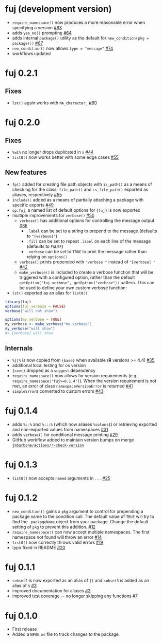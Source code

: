 # fuj (development version)

* `require_namespace()` now produces a more reasonable error when specifying a version [#63](https://github.com/jmbarbone/fuj/issues/63)
* adds `yes_no()` prompting [#64](https://github.com/jmbarbone/fuj/issues/64)
* adds internal `package()` utility as the default for `new_condition(pkg = package())` [#67](https://github.com/jmbarbone/fuj/issues/67)
* `new_condition()` now allows `type = "message"` [#74](https://github.com/jmbarbone/fuj/issues/74)
* workflows updated

# fuj 0.2.1

## Fixes

* `lst()` again works with `NA_character_` [#60](https://github.com/jmbarbone/fuj/issues/60)

# fuj 0.2.0

## Fixes

* `%wi%` no longer drops duplicated in `x` [#44](https://github.com/jmbarbone/fuj/issues/44)
* `list0()` now works better with some edge cases [#55](https://github.com/jmbarbone/fuj/issues/55)

## New features

* `fp()` added for creating file path objects with `is_path()` as a means of checking for the class; `file_path()` and `is_file_path()` exported as aliases, respectively [#55](https://github.com/jmbarbone/fuj/issues/55)
* `include()` added as a means of partially attaching a package with specific exports [#49](https://github.com/jmbarbone/fuj/issues/49)
* `op.fuj`, a named list of default options for `{fuj}` is now exported
* multiple improvements for `verbose()` [#50](https://github.com/jmbarbone/fuj/pull/50)
  * `verbose()` has additional options for controlling the message output [#36](https://github.com/jmbarbone/fuj/issues/36)
    * `.label` can be set to a string to prepend to the message (defaults to `"[verbose]"`)
    * `.fill` can be set to repeat `.label` on each line of the message (defaults to `FALSE`)
    * `.verbose` can be set to `TRUE` to print the message rather than relying on `options()`
  * `verbose()` prints prepended with `"verbose "` instead of `"[verbose] "` [#42](https://github.com/jmbarbone/fuj/issues/42)
  * `make_verbose()` is included to create a verbose function that will be triggered with a configured option, rather than the default `getOption("fuj.verbose", getOption("verbose"))` pattern.
This can be used to define your own custom verbose function:
* `lst()` exported as an alias for `list0()`

```r
library(fuj)
options(fuj.verbose = FALSE)
verbose("will not show")

options(my.verbose = TRUE)
my_verbose <- make_verbose("my.verbose")
my_verbose("will show")
#> [verbose] will show
```

## Internals

* `%||%` is now copied from `{base}` when available (**R** versions >= 4.4) [#35](https://github.com/jmbarbone/fuj/issues/35)
* additional local testing for os version
* `{covr}` dropped as a `suggest` dependency
* `require_namespace()` now allows for version requirements (e.g., `require_namespace("fuj>=0.1.4")`).  When the version requirement is not met, an error of class `namespaceVersionError` is returned [#41](https://github.com/jmbarbone/fuj/issues/41)
* `simpleError`s converted to custom errors [#43](https://github.com/jmbarbone/fuj/issues/43)

# fuj 0.1.4

* adds `%::%` and `%:::%` (which now aliases `%colons$`) or retrieving exported and non-exported values from namespaces [#31](https://github.com/jmbarbone/fuj/issues/31)
* adds `verbose()` for conditional message printing [#29](https://github.com/jmbarbone/fuj/issues/29)
* GitHub workflow added to maintain version bumps on merge [`jmbarbone/actions/r-check-version`](https://github.com/jmbarbone/actions/blob/main/examples/r-check-version.yaml)

# fuj 0.1.3

* `list0()` now accepts `named` arguments in `...` [#25](https://github.com/jmbarbone/fuj/issues/25)

# fuj 0.1.2

* `new_condition()` gains a `pkg` argument to control for prepending a package name to the condition call.  The default value of `TRUE` will try to find the `.packageName` object from your package. Change the default setting of `pkg` to prevent this addition. [#12](https://github.com/jmbarbone/fuj/issues/12)
* `require_namespace()` can now accept multiple namespaces.  The first namespace not found will throw an error [#14](https://github.com/jmbarbone/fuj/issues/14)
* `list0()` now correctly throws valid errors [#19](https://github.com/jmbarbone/fuj/issues/19)
* typo fixed in README [#20](https://github.com/jmbarbone/fuj/issues/20)

# fuj 0.1.1

* `subset2` is now exported as an alias of `[[` and `subset3` is added as an alias of `$` [#3](https://github.com/jmbarbone/fuj/issues/3)
* improved documentation for aliases [#3](https://github.com/jmbarbone/fuj/issues/3)
* improved test coverage -- no longer skipping any functions [#7](https://github.com/jmbarbone/fuj/issues/7)

# fuj 0.1.0

* First release
* Added a `NEWS.md` file to track changes to the package.
